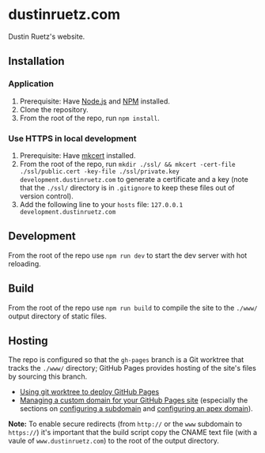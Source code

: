 # dustinruetz.com

Dustin Ruetz's website.

<!-- START doctoc -->
<!-- END doctoc -->

## Installation

### Application

1. Prerequisite: Have [Node.js][nodejs] and [NPM][npm] installed.
1. Clone the repository.
1. From the root of the repo, run `npm install`.

### Use HTTPS in local development

1. Prerequisite: Have [mkcert][mkcert] installed.
1. From the root of the repo, run `mkdir ./ssl/ && mkcert -cert-file ./ssl/public.cert -key-file ./ssl/private.key development.dustinruetz.com` to generate a certificate and a key (note that the `./ssl/` directory is in `.gitignore` to keep these files out of version control).
1. Add the following line to your `hosts` file: `127.0.0.1 development.dustinruetz.com`

## Development

From the root of the repo use `npm run dev` to start the dev server with hot reloading.

## Build

From the root of the repo use `npm run build` to compile the site to the `./www/` output directory of static files.

## Hosting

The repo is configured so that the `gh-pages` branch is a Git worktree that tracks the `./www/` directory; GitHub Pages provides hosting of the site's files by sourcing this branch.

- [Using git worktree to deploy GitHub Pages][ghp-using-git-worktree]
- [Managing a custom domain for your GitHub Pages site][ghp-custom-domain] (especially the sections on [configuring a subdomain][ghp-configure-subdomain] and [configuring an apex domain][ghp-configure-apex-domain]).

**Note:** To enable secure redirects (from `http://` or the `www` subdomain to `https://`) it's important that the build script copy the CNAME text file (with a vaule of `www.dustinruetz.com`) to the root of the output directory.

[ghp-configure-apex-domain]: https://docs.github.com/en/github/working-with-github-pages/managing-a-custom-domain-for-your-github-pages-site/#configuring-an-apex-domain
[ghp-configure-subdomain]: https://docs.github.com/en/github/working-with-github-pages/managing-a-custom-domain-for-your-github-pages-site/#configuring-a-subdomain
[ghp-custom-domain]: https://docs.github.com/en/github/working-with-github-pages/managing-a-custom-domain-for-your-github-pages-site/
[ghp-using-git-worktree]: https://sangsoonam.github.io/2019/02/08/using-git-worktree-to-deploy-github-pages.html
[mkcert]: https://github.com/FiloSottile/mkcert/
[npm]: https://www.npmjs.com/get-npm/
[nodejs]: https://nodejs.org/en/download/
